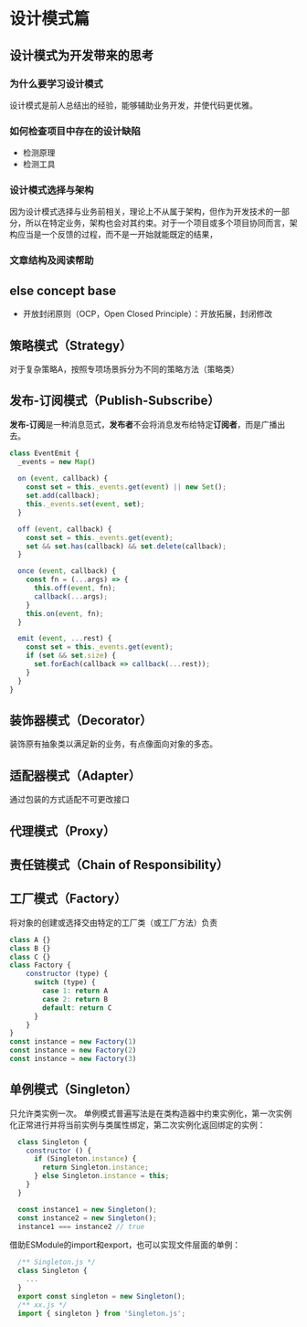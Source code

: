 # 设计模式篇

## 设计模式为开发带来的思考
### 为什么要学习设计模式
设计模式是前人总结出的经验，能够辅助业务开发，并使代码更优雅。

### 如何检查项目中存在的设计缺陷
  - 检测原理
  - 检测工具
### 设计模式选择与架构
因为设计模式选择与业务前相关，理论上不从属于架构，但作为开发技术的一部分，所以在特定业务，架构也会对其约束。对于一个项目或多个项目协同而言，架构应当是一个反馈的过程，而不是一开始就能既定的结果，
### 文章结构及阅读帮助

## else concept base
- 开放封闭原则（OCP，Open Closed Principle）：开放拓展，封闭修改



## 策略模式（Strategy）
对于复杂策略A，按照专项场景拆分为不同的策略方法（策略类）

## 发布-订阅模式（Publish-Subscribe）
**发布-订阅**是一种消息范式，**发布者**不会将消息发布给特定**订阅者**，而是广播出去。
```js
class EventEmit {
  _events = new Map()
  
  on (event, callback) {
    const set = this._events.get(event) || new Set();
    set.add(callback);
    this._events.set(event, set);
  }

  off (event, callback) {
    const set = this._events.get(event);
    set && set.has(callback) && set.delete(callback);
  }

  once (event, callback) {
    const fn = (...args) => {
      this.off(event, fn);
      callback(...args);
    }
    this.on(event, fn);
  }

  emit (event, ...rest) {
    const set = this._events.get(event);
    if (set && set.size) {
      set.forEach(callback => callback(...rest));
    }
  }
}
```
## 装饰器模式（Decorator）
装饰原有抽象类以满足新的业务，有点像面向对象的多态。

## 适配器模式（Adapter）
通过包装的方式适配不可更改接口

## 代理模式（Proxy）

## 责任链模式（Chain of Responsibility）

## 工厂模式（Factory）
将对象的创建或选择交由特定的工厂类（或工厂方法）负责
```js
class A {}
class B {}
class C {}
class Factory {
    constructor (type) {
      switch (type) {
        case 1: return A
        case 2: return B
        default: return C
      }
    }
}
const instance = new Factory(1)
const instance = new Factory(2)
const instance = new Factory(3)
```

## 单例模式（Singleton）
只允许类实例一次。
单例模式普遍写法是在类构造器中约束实例化，第一次实例化正常进行并将当前实例与类属性绑定，第二次实例化返回绑定的实例：
```js
  class Singleton {
    constructor () {
      if (Singleton.instance) {
        return Singleton.instance;
      } else Singleton.instance = this;
    }
  }

  const instance1 = new Singleton();
  const instance2 = new Singleton();
  instance1 === instance2 // true
```
借助ESModule的import和export，也可以实现文件层面的单例：
```js
  /** Singleton.js */
  class Singleton {
    ...
  }
  export const singleton = new Singleton();
  /** xx.js */
  import { singleton } from 'Singleton.js';
```